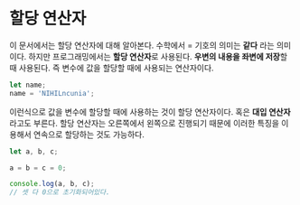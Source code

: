 # 할당 연산자
이 문서에서는 할당 연산자에 대해 알아본다. 수학에서 = 기호의 의미는 **같다** 라는 의미이다. 하지만 프로그래밍에서는 **할당 연산자**로 사용된다. **우변의 내용을 좌변에 저장**할 때 사용된다. 즉 변수에 값을 할당할 때에 사용되는 연산자이다.

```js
let name;
name = 'NIHILncunia';
```

이런식으로 값을 변수에 할당할 때에 사용하는 것이 할당 연산자이다. 혹은 **대입 연산자**라고도 부른다. 할당 연산자는 오른쪽에서 왼쪽으로 진행되기 때문에 이러한 특징을 이용해서 연속으로 할당하는 것도 가능하다.

```js
let a, b, c;

a = b = c = 0;

console.log(a, b, c);
// 셋 다 0으로 초기화되어있다.
```